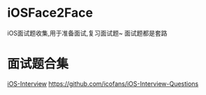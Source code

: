 # iOSFace2Face
iOS面试题收集,用于准备面试,复习面试题~ 面试题都是套路


# 面试题合集
[iOS-Interview](https://ios.nobady.cn) https://github.com/icofans/iOS-Interview-Questions
